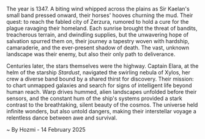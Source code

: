 
The year is 1347.  A biting wind whipped across the plains as Sir Kaelan's small band pressed onward, their horses' hooves churning the mud.  Their quest: to reach the fabled city of Zerzura, rumored to hold a cure for the plague ravaging their homeland.  Each sunrise brought the threat of bandits, treacherous terrain, and dwindling supplies, but the unwavering hope of salvation spurred them on, their journey a tapestry woven with hardship, camaraderie, and the ever-present shadow of death.  The vast, unknown landscape was their enemy, but also their only path to deliverance.

Centuries later, the stars themselves were the highway.  Captain Elara, at the helm of the starship *Stardust*, navigated the swirling nebula of Xylos, her crew a diverse band bound by a shared thirst for discovery.  Their mission: to chart unmapped galaxies and search for signs of intelligent life beyond human reach.  Warp drives hummed, alien landscapes unfolded before their sensors, and the constant hum of the ship's systems provided a stark contrast to the breathtaking, silent beauty of the cosmos. The universe held infinite wonders, but also untold dangers, making their interstellar voyage a relentless dance between awe and survival.

~ By Hozmi - 14 February 2025
